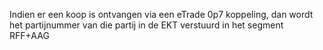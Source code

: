 Indien er een koop is ontvangen via een eTrade 0p7 koppeling, dan wordt het partijnummer van die partij in de EKT verstuurd in het segment RFF+AAG